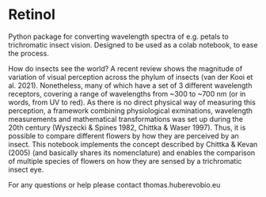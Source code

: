 # Retinol
Python package for converting wavelength spectra of e.g. petals to trichromatic insect vision. Designed to be used as a colab notebook, to ease the process.

How do insects see the world? A recent review shows the magnitude of variation of visual perception across the phylum of insects (van der Kooi et al. 2021). Nonetheless, many of which have a set of 3 different wavelength receptors, covering a range of wavelengths from ~300 to ~700 nm (or in words, from UV to red). As there is no direct physical way of measuring this perception, a framework combining physiological exminations, wavelength measurements and mathematical transformations was set up during the 20th century (Wyszecki & Spines 1982, Chittka & Waser 1997). Thus, it is possible to compare different flowers by how they are perceived by an insect. This notebook implements the concept described by Chittka & Kevan (2005) (and basically shares its nomenclature) and enables the comparison of multiple species of flowers on how they are sensed by a trichromatic insect eye.

For any questions or help please contact thomas.huber<at>evobio.eu

